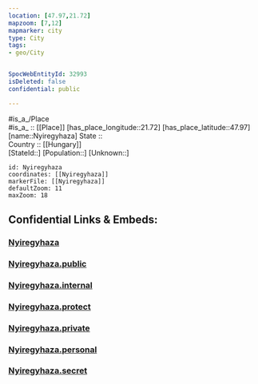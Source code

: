 ```yaml
---
location: [47.97,21.72] 
mapzoom: [7,12] 
mapmarker: city 
type: City
tags:
- geo/City


SpocWebEntityId: 32993
isDeleted: false
confidential: public

---
```

#is_a_/Place  
#is_a_ :: [[Place]] 
[has_place_longitude::21.72] 
[has_place_latitude::47.97] 
[name::Nyiregyhaza] 
State ::  
Country :: [[Hungary]]  
[StateId::] 
[Population::] 
[Unknown::] 


```leaflet
id: Nyiregyhaza
coordinates: [[Nyiregyhaza]] 
markerFile: [[Nyiregyhaza]] 
defaultZoom: 11 
maxZoom: 18
```


## Confidential Links & Embeds: 

### [Nyiregyhaza](/_Standards/Earth/Continent/Europe/Europe~East/Hungary/Counties~Hungary/Szabolcs-Szatmár-Bereg/counties~Szabolcs-Szatmár-Bereg/Nyíregyháza/City/Nyiregyhaza.md) 

### [Nyiregyhaza.public](/_public/Earth/Continent/Europe/Europe~East/Hungary/Counties~Hungary/Szabolcs-Szatmár-Bereg/counties~Szabolcs-Szatmár-Bereg/Nyíregyháza/City/Nyiregyhaza.public.md) 

### [Nyiregyhaza.internal](/_internal/Earth/Continent/Europe/Europe~East/Hungary/Counties~Hungary/Szabolcs-Szatmár-Bereg/counties~Szabolcs-Szatmár-Bereg/Nyíregyháza/City/Nyiregyhaza.internal.md) 

### [Nyiregyhaza.protect](/_protect/Earth/Continent/Europe/Europe~East/Hungary/Counties~Hungary/Szabolcs-Szatmár-Bereg/counties~Szabolcs-Szatmár-Bereg/Nyíregyháza/City/Nyiregyhaza.protect.md) 

### [Nyiregyhaza.private](/_private/Earth/Continent/Europe/Europe~East/Hungary/Counties~Hungary/Szabolcs-Szatmár-Bereg/counties~Szabolcs-Szatmár-Bereg/Nyíregyháza/City/Nyiregyhaza.private.md) 

### [Nyiregyhaza.personal](/_personal/Earth/Continent/Europe/Europe~East/Hungary/Counties~Hungary/Szabolcs-Szatmár-Bereg/counties~Szabolcs-Szatmár-Bereg/Nyíregyháza/City/Nyiregyhaza.personal.md) 

### [Nyiregyhaza.secret](/_secret/Earth/Continent/Europe/Europe~East/Hungary/Counties~Hungary/Szabolcs-Szatmár-Bereg/counties~Szabolcs-Szatmár-Bereg/Nyíregyháza/City/Nyiregyhaza.secret.md)

